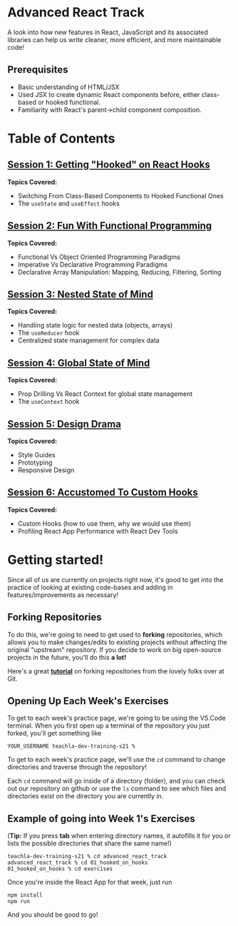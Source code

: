# Advanced React Track

A look into how new features in React, JavaScript and its associated libraries can help us write cleaner, more efficient, and more maintainable code!

## Prerequisites

- Basic understanding of HTML/JSX
- Used JSX to create dynamic React components before, either class-based or hooked functional.
- Familiarity with React's parent->child component composition.

# Table of Contents

## [Session 1: Getting "Hooked" on React Hooks](https://github.com/uclaacm/teach-la-dev-training-s21/tree/main/advanced_react_track/01_hooked_on_hooks)

**Topics Covered:**

- Switching From Class-Based Components to Hooked Functional Ones
- The `useState` and `useEffect` hooks

## [Session 2: Fun With Functional Programming](https://github.com/uclaacm/teach-la-dev-training-s21/tree/main/advanced_react_track/02_fun_with_functions)

**Topics Covered:**

- Functional Vs Object Oriented Programming Paradigms
- Imperative Vs Declarative Programming Paradigms
- Declarative Array Manipulation: Mapping, Reducing, Filtering, Sorting

## [Session 3: Nested State of Mind](https://github.com/uclaacm/teach-la-dev-training-s21/tree/main/advanced_react_track/03_nested_state_of_mind)

**Topics Covered:**

- Handling state logic for nested data (objects, arrays)
- The `useReducer` hook
- Centralized state management for complex data

## [Session 4: Global State of Mind](https://github.com/uclaacm/teach-la-dev-training-s21/tree/main/advanced_react_track/04_global_state_of_mind)

**Topics Covered:**

- Prop Drilling Vs React Context for global state management
- The `useContext` hook

## [Session 5: Design Drama](https://github.com/uclaacm/teach-la-dev-training-s21/tree/main/advanced_react_track/05_design_drama)

**Topics Covered:**

- Style Guides
- Prototyping
- Responsive Design

## [Session 6: Accustomed To Custom Hooks](https://github.com/uclaacm/teach-la-dev-training-s21/tree/main/advanced_react_track/06_accustomed_to_custom_hooks)

**Topics Covered:**

- Custom Hooks (how to use them, why we would use them)
- Profiling React App Performance with React Dev Tools

# Getting started!

Since all of us are currently on projects right now, it's good to get into the practice of looking at existing code-bases and adding in features/improvements as necessary!

## Forking Repositories

To do this, we're going to need to get used to **forking** repositories, which allows you to make changes/edits to existing projects without affecting the original "upstream" repository. If you decide to work on big open-source projects in the future, you'll do this **a lot!**

Here's a great [**tutorial**](https://docs.github.com/en/github/getting-started-with-github/fork-a-repo) on forking repositories from the lovely folks over at Git.

## Opening Up Each Week's Exercises

To get to each week's practice page, we're going to be using the VS.Code terminal. When you first open up a terminal of the repository you just forked, you'll get something like

`YOUR_USERNAME teachla-dev-training-s21 % `

To get to each week's practice page, we'll use the `cd` command to change directories and traverse through the repository!

Each `cd` command will go inside of a directory (folder), and you can check out our repository on github or use the `ls` command to see which files and directories exist on the directory you are currently in.

## Example of going into Week 1's Exercises

(**Tip:** If you press **tab** when entering directory names, it autofills it for you or lists the possible directories that share the same name!)

```
teachla-dev-training-s21 % cd advanced_react_track
advanced_react_track % cd 01_hooked_on_hooks
01_hooked_on_hooks % cd exercises
```

Once you're inside the React App for that week, just run

```
npm install
npm run
```

And you should be good to go!
